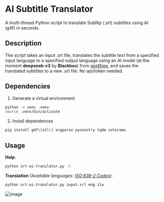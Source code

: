# AI Subtitle Translator

A multi-thread Python script to translate SubRip (.srt) subtitles using AI (g4f) in seconds.

## Description

The script takes an input .srt file, translates the subtitle text from a specified input language to a specified output language using an AI model (at the moment **deepseek-v3** by **Blackbox**) from [gpt4free](https://github.com/xtekky/gpt4free), and saves the translated subtitles to a new .srt file. No api/token needed.

## Dependencies

1. Generate a virtual environment

```bash
python -m venv .venv
source .venv/bin/activate
```

2. Install dependences

```bash
pip install g4f\[all\] argparse pycountry tqdm colorama
```

## Usage

**Help**:
```bash
python srt-ai-translator.py -h
```
**Translation** *(Available languages: [ISO 639-2 Codes](https://www.loc.gov/standards/iso639-2/php/code_list.php))*:
```bash
python srt-ai-translator.py input.srt eng ita
```

![image](https://i.postimg.cc/VN72nZhw/rec.gif)
